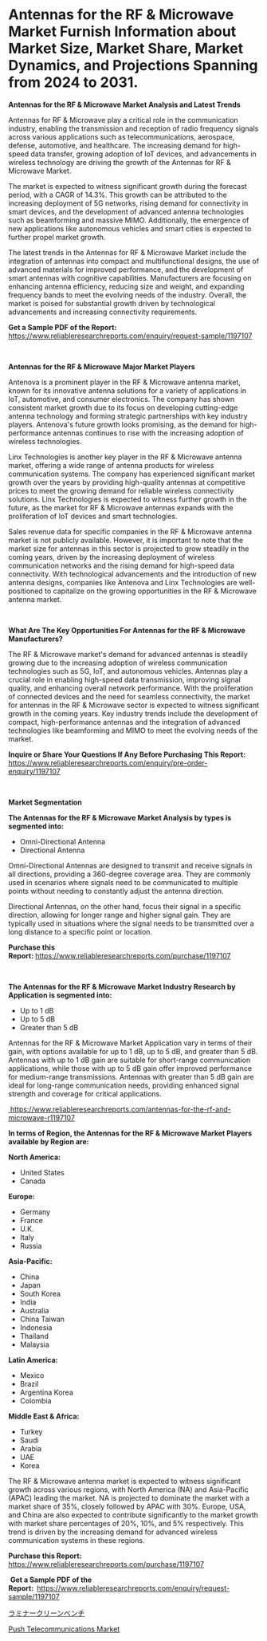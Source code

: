 <p><h1>Antennas for the RF & Microwave Market Furnish Information about Market Size, Market Share, Market Dynamics, and Projections Spanning from 2024 to 2031.</h1></p><p><strong>Antennas for the RF & Microwave Market Analysis and Latest Trends</strong></p>
<p><p>Antennas for RF & Microwave play a critical role in the communication industry, enabling the transmission and reception of radio frequency signals across various applications such as telecommunications, aerospace, defense, automotive, and healthcare. The increasing demand for high-speed data transfer, growing adoption of IoT devices, and advancements in wireless technology are driving the growth of the Antennas for RF & Microwave Market.</p><p>The market is expected to witness significant growth during the forecast period, with a CAGR of 14.3%. This growth can be attributed to the increasing deployment of 5G networks, rising demand for connectivity in smart devices, and the development of advanced antenna technologies such as beamforming and massive MIMO. Additionally, the emergence of new applications like autonomous vehicles and smart cities is expected to further propel market growth.</p><p>The latest trends in the Antennas for RF & Microwave Market include the integration of antennas into compact and multifunctional designs, the use of advanced materials for improved performance, and the development of smart antennas with cognitive capabilities. Manufacturers are focusing on enhancing antenna efficiency, reducing size and weight, and expanding frequency bands to meet the evolving needs of the industry. Overall, the market is poised for substantial growth driven by technological advancements and increasing connectivity requirements.</p></p>
<p><strong>Get a Sample PDF of the Report:&nbsp;</strong> <a href="https://www.reliableresearchreports.com/enquiry/request-sample/1197107">https://www.reliableresearchreports.com/enquiry/request-sample/1197107</a></p>
<p>&nbsp;</p>
<p><strong>Antennas for the RF & Microwave Major Market Players</strong></p>
<p><p>Antenova is a prominent player in the RF & Microwave antenna market, known for its innovative antenna solutions for a variety of applications in IoT, automotive, and consumer electronics. The company has shown consistent market growth due to its focus on developing cutting-edge antenna technology and forming strategic partnerships with key industry players. Antenova's future growth looks promising, as the demand for high-performance antennas continues to rise with the increasing adoption of wireless technologies.</p><p>Linx Technologies is another key player in the RF & Microwave antenna market, offering a wide range of antenna products for wireless communication systems. The company has experienced significant market growth over the years by providing high-quality antennas at competitive prices to meet the growing demand for reliable wireless connectivity solutions. Linx Technologies is expected to witness further growth in the future, as the market for RF & Microwave antennas expands with the proliferation of IoT devices and smart technologies.</p><p>Sales revenue data for specific companies in the RF & Microwave antenna market is not publicly available. However, it is important to note that the market size for antennas in this sector is projected to grow steadily in the coming years, driven by the increasing deployment of wireless communication networks and the rising demand for high-speed data connectivity. With technological advancements and the introduction of new antenna designs, companies like Antenova and Linx Technologies are well-positioned to capitalize on the growing opportunities in the RF & Microwave antenna market.</p></p>
<p>&nbsp;</p>
<p><strong>What Are The Key Opportunities For Antennas for the RF & Microwave Manufacturers?</strong></p>
<p><p>The RF & Microwave market's demand for advanced antennas is steadily growing due to the increasing adoption of wireless communication technologies such as 5G, IoT, and autonomous vehicles. Antennas play a crucial role in enabling high-speed data transmission, improving signal quality, and enhancing overall network performance. With the proliferation of connected devices and the need for seamless connectivity, the market for antennas in the RF & Microwave sector is expected to witness significant growth in the coming years. Key industry trends include the development of compact, high-performance antennas and the integration of advanced technologies like beamforming and MIMO to meet the evolving needs of the market.</p></p>
<p><strong>Inquire or Share Your Questions If Any Before Purchasing This Report:</strong> <a href="https://www.reliableresearchreports.com/enquiry/pre-order-enquiry/1197107">https://www.reliableresearchreports.com/enquiry/pre-order-enquiry/1197107</a></p>
<p>&nbsp;</p>
<p><strong>Market Segmentation</strong></p>
<p><strong>The Antennas for the RF & Microwave Market Analysis by types is segmented into:</strong></p>
<p><ul><li>Omni-Directional Antenna</li><li>Directional Antenna</li></ul></p>
<p><p>Omni-Directional Antennas are designed to transmit and receive signals in all directions, providing a 360-degree coverage area. They are commonly used in scenarios where signals need to be communicated to multiple points without needing to constantly adjust the antenna direction. </p><p>Directional Antennas, on the other hand, focus their signal in a specific direction, allowing for longer range and higher signal gain. They are typically used in situations where the signal needs to be transmitted over a long distance to a specific point or location.</p></p>
<p><strong>Purchase this Report:&nbsp;</strong><a href="https://www.reliableresearchreports.com/purchase/1197107">https://www.reliableresearchreports.com/purchase/1197107</a></p>
<p>&nbsp;</p>
<p><strong>The Antennas for the RF & Microwave Market Industry Research by Application is segmented into:</strong></p>
<p><ul><li>Up to 1 dB</li><li>Up to 5 dB</li><li>Greater than 5 dB</li></ul></p>
<p><p>Antennas for the RF & Microwave Market Application vary in terms of their gain, with options available for up to 1 dB, up to 5 dB, and greater than 5 dB. Antennas with up to 1 dB gain are suitable for short-range communication applications, while those with up to 5 dB gain offer improved performance for medium-range transmissions. Antennas with greater than 5 dB gain are ideal for long-range communication needs, providing enhanced signal strength and coverage for critical applications.</p></p>
<p><a href="https://www.reliableresearchreports.com/antennas-for-the-rf-and-microwave-r1197107">&nbsp;https://www.reliableresearchreports.com/antennas-for-the-rf-and-microwave-r1197107</a></p>
<p><strong>In terms of Region, the Antennas for the RF & Microwave Market Players available by Region are:</strong></p>
<p>
    <p> <strong> North America: </strong>
        <ul>
            <li>United States</li>
            <li>Canada</li>
        </ul>
        </p> 
    <p> <strong> Europe: </strong>
        <ul>
            <li>Germany</li>
            <li>France</li>
            <li>U.K.</li>
            <li>Italy</li>
            <li>Russia</li>
        </ul>
        </p> 
    <p> <strong> Asia-Pacific: </strong>
        <ul>
            <li>China</li>
            <li>Japan</li>
            <li>South Korea</li>
            <li>India</li>
            <li>Australia</li>
            <li>China Taiwan</li>
            <li>Indonesia</li>
            <li>Thailand</li>
            <li>Malaysia</li>
        </ul>
        </p> 
    <p> <strong> Latin America: </strong>
        <ul>
            <li>Mexico</li>
            <li>Brazil</li>
            <li>Argentina Korea</li>
            <li>Colombia</li>
        </ul>
        </p> 
    <p> <strong> Middle East & Africa: </strong>
        <ul>
            <li>Turkey</li>
            <li>Saudi</li>
            <li>Arabia</li>
            <li>UAE</li>
            <li>Korea</li>
        </ul>
    </p>
    </p>
<p><p>The RF & Microwave antenna market is expected to witness significant growth across various regions, with North America (NA) and Asia-Pacific (APAC) leading the market. NA is projected to dominate the market with a market share of 35%, closely followed by APAC with 30%. Europe, USA, and China are also expected to contribute significantly to the market growth with market share percentages of 20%, 10%, and 5% respectively. This trend is driven by the increasing demand for advanced wireless communication systems in these regions.</p></p>
<p><strong>Purchase this Report: </strong><a href="https://www.reliableresearchreports.com/purchase/1197107">https://www.reliableresearchreports.com/purchase/1197107</a></p>
<p>&nbsp;<strong>Get a Sample PDF of the Report:&nbsp;&nbsp;</strong><a href="https://www.reliableresearchreports.com/enquiry/request-sample/1197107">https://www.reliableresearchreports.com/enquiry/request-sample/1197107</a></p>
<p><strong></strong></p>
<p><p><a href="https://github.com/ppmazlotr77499/Market-Research-Report-List-1/blob/main/583224420474.md">ラミナークリーンベンチ</a></p><p><a href="https://github.com/GroverBarry/Market-Research-Report-List-4/blob/main/push-telecommunications-market.md">Push Telecommunications Market</a></p></p>